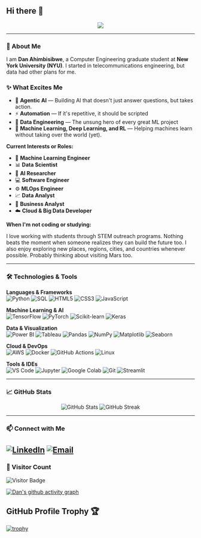 ## Hi there 👋

<p align="center">
  <img src="https://readme-typing-svg.demolab.com?font=Fira+Code&weight=500&size=28&pause=1000&color=F75000&center=true&vCenter=true&width=1000&lines=Hi%2C+I+am+Dan+Ahimbisibwe;Machine+Learning+Engineer;Software+Developer;Data+Science+%26+Analytics;STEM+Enthusiast;Researcher+%7C+NYU+Graduate+Student">
</p>

---

### 🧠 About Me

I am **Dan Ahimbisibwe**, a Computer Engineering graduate student at **New York University (NYU)**. I started in telecommunications engineering, but data had other plans for me.

### ✨ What Excites Me

- 🤖 **Agentic AI** — Building AI that doesn't just answer questions, but takes action. 
- ⚡ **Automation** — If it's repetitive, it should be scripted 
- 🔧 **Data Engineering** — The unsung hero of every great ML project  
- 🤯 **Machine Learning, Deep Learning, and RL** — Helping machines learn without taking over the world (yet).

**Current Interests or Roles:**

- 🧠 **Machine Learning Engineer**
- 📊 **Data Scientist**
- 🧪 **AI Researcher**
- 💻 **Software Engineer**
- ⚙️ **MLOps Engineer**
- 📈 **Data Analyst**
- 🧾 **Business Analyst**
- ☁️ **Cloud & Big Data Developer**

**When I'm not coding or studying:**

I love working with students through STEM outreach programs. Nothing beats the moment when someone realizes they can build the future too.
I also enjoy exploring new places, regions, cities, and countries whenever possible. Probably thinking about visiting Mars too.


---

### 🛠️ Technologies & Tools

**Languages & Frameworks**  
![Python](https://img.shields.io/badge/-Python-333333?style=flat&logo=python)
![SQL](https://img.shields.io/badge/-SQL-333333?style=flat&logo=mysql)
![HTML5](https://img.shields.io/badge/-HTML5-333333?style=flat&logo=html5)
![CSS3](https://img.shields.io/badge/-CSS3-333333?style=flat&logo=css3)
![JavaScript](https://img.shields.io/badge/-JavaScript-333333?style=flat&logo=javascript)

**Machine Learning & AI**  
![TensorFlow](https://img.shields.io/badge/-TensorFlow-333333?style=flat&logo=tensorflow)
![PyTorch](https://img.shields.io/badge/-PyTorch-333333?style=flat&logo=pytorch)
![Scikit-learn](https://img.shields.io/badge/-Scikit--learn-333333?style=flat&logo=scikit-learn)
![Keras](https://img.shields.io/badge/-Keras-333333?style=flat&logo=keras)

**Data & Visualization**  
![Power BI](https://img.shields.io/badge/-Power%20BI-333333?style=flat&logo=powerbi&logoColor=white)
![Tableau](https://img.shields.io/badge/-Tableau-333333?style=flat&logo=tableau&logoColor=white)
![Pandas](https://img.shields.io/badge/-Pandas-333333?style=flat&logo=pandas)
![NumPy](https://img.shields.io/badge/-NumPy-333333?style=flat&logo=numpy)
![Matplotlib](https://img.shields.io/badge/-Matplotlib-333333?style=flat&logo=matplotlib)
![Seaborn](https://img.shields.io/badge/-Seaborn-333333?style=flat&logo=seaborn)

**Cloud & DevOps**  
![AWS](https://img.shields.io/badge/-AWS-333333?style=flat&logo=amazon-aws)
![Docker](https://img.shields.io/badge/-Docker-333333?style=flat&logo=docker)
![GitHub Actions](https://img.shields.io/badge/-GitHub%20Actions-333333?style=flat&logo=githubactions)
![Linux](https://img.shields.io/badge/-Linux-333333?style=flat&logo=linux)

**Tools & IDEs**  
![VS Code](https://img.shields.io/badge/-VS%20Code-333333?style=flat&logo=visualstudiocode)
![Jupyter](https://img.shields.io/badge/-Jupyter-333333?style=flat&logo=jupyter)
![Google Colab](https://img.shields.io/badge/-Google%20Colab-333333?style=flat&logo=googlecolab)
![Git](https://img.shields.io/badge/-Git-333333?style=flat&logo=git)
![Streamlit](https://img.shields.io/badge/-Streamlit-333333?style=flat&logo=streamlit)

---

### 📈 GitHub Stats

<p align="center">
  <img src="https://github-readme-stats.vercel.app/api?username=dahimbis&show_icons=true&theme=radical" alt="GitHub Stats">
  <img src="https://github-readme-streak-stats.herokuapp.com/?user=dahimbis&theme=radical" alt="GitHub Streak">
</p>

---

### 📫 Connect with Me

[![LinkedIn](https://img.shields.io/badge/-LinkedIn-0077B5?style=flat&logo=linkedin&logoColor=white)](https://www.linkedin.com/in/ahimbisibwe-dan-14150819a/)
[![Email](https://img.shields.io/badge/-Email-D14836?style=flat&logo=gmail&logoColor=white)](mailto:da3658@nyu.edu)
--

### 👀 Visitor Count

![Visitor Badge](https://visitor-badge.laobi.icu/badge?page_id=dahimbis.dahimbis)

[![Dan's github activity graph](https://github-readme-activity-graph.vercel.app/graph?username=dahimbis&bg_color=ffffff&color=000000&line=04e61b&point=403d3d&area=true&hide_border=true)](https://github.com/dahimbis/github-readme-activity-graph)

## GitHub Profile Trophy 🏆

[![trophy](https://github-profile-trophy.vercel.app/?username=dahimbis&row=1&margin-w=40)](https://github.com/dahimbis)

